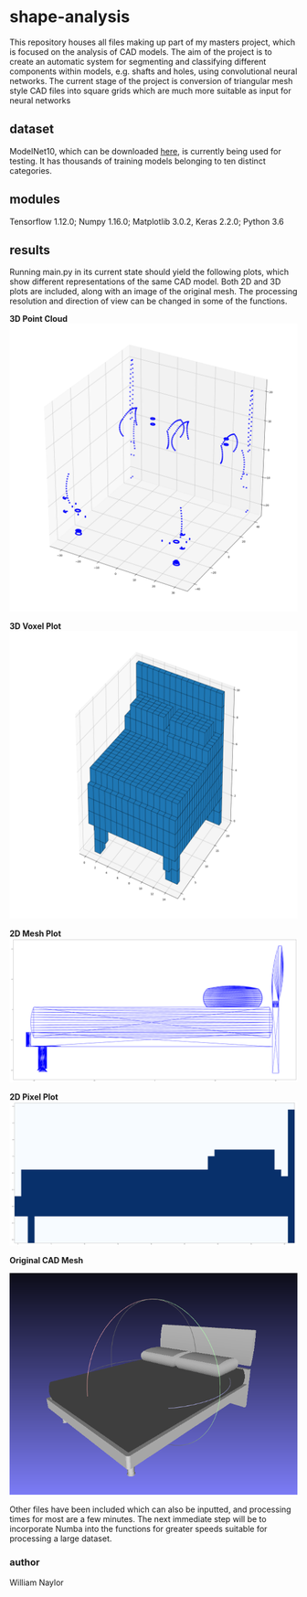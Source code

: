 # shape-analysis

This repository houses all files making up part of my masters project, which is focused on the analysis of CAD models. The aim of the project is to create an automatic system for segmenting and classifying different components within models, e.g. shafts and holes, using convolutional neural networks. The current stage of the project is conversion of triangular mesh style CAD files into square grids which are much more suitable as input for neural networks 

## dataset

ModelNet10, which can be downloaded [here](http://modelnet.cs.princeton.edu/), is currently being used for testing. It has thousands of training models belonging to ten distinct categories.   

## modules

Tensorflow 1.12.0; Numpy 1.16.0; Matplotlib 3.0.2, Keras 2.2.0; Python 3.6

## results

Running main.py in its current state should yield the following plots, which show different representations of the same CAD model. Both 2D and 3D plots are included, along with an image of the original mesh. The processing resolution and direction of view can be changed in some of the functions. 

**3D Point Cloud**
![point cloud](/images/bed_plot_1.png)

**3D Voxel Plot**
![voxel plot](/images/bed_plot_2.png)

**2D Mesh Plot**
![mesh plot](/images/bed_plot_3.png)

**2D Pixel Plot**
![pixel plot](/images/bed_plot_4.png)

**Original CAD Mesh**

![CAD mesh](/images/bed_mesh.png)

Other files have been included which can also be inputted, and processing times for most are a few minutes. The next immediate step will be to incorporate Numba into the functions for greater speeds suitable for processing a large dataset.

### author

William Naylor
